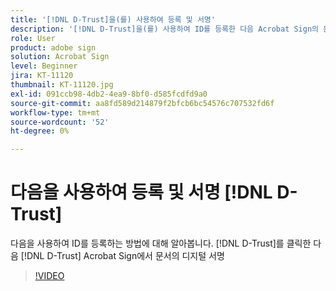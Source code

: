 ```yaml
---
title: '[!DNL D-Trust]을(를) 사용하여 등록 및 서명'
description: '[!DNL D-Trust]을(를) 사용하여 ID를 등록한 다음 Acrobat Sign의 문서에서 [!DNL D-Trust] 디지털 서명을 사용하는 방법을 알아봅니다.'
role: User
product: adobe sign
solution: Acrobat Sign
level: Beginner
jira: KT-11120
thumbnail: KT-11120.jpg
exl-id: 091ccb98-4db2-4ea9-8bf0-d585fcdfd9a0
source-git-commit: aa8fd589d214879f2bfcb6bc54576c707532fd6f
workflow-type: tm+mt
source-wordcount: '52'
ht-degree: 0%

---
```


# 다음을 사용하여 등록 및 서명 [!DNL D-Trust]

다음을 사용하여 ID를 등록하는 방법에 대해 알아봅니다. [!DNL D-Trust]를 클릭한 다음 [!DNL D-Trust] Acrobat Sign에서 문서의 디지털 서명

>[!VIDEO](https://video.tv.adobe.com/v/3410193?quality=12&learn=on&hidetitle=true)
